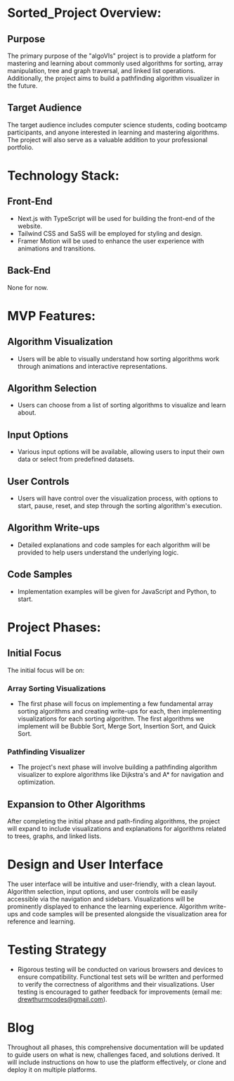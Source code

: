 # Sorted_Project Overview:

## Purpose

The primary purpose of the "algoVIs" project is to provide a platform for mastering and learning about commonly used algorithms for sorting, array manipulation, tree and graph traversal, and linked list operations. Additionally, the project aims to build a pathfinding algorithm visualizer in the future.

## Target Audience

The target audience includes computer science students, coding bootcamp participants, and anyone interested in learning and mastering algorithms. The project will also serve as a valuable addition to your professional portfolio.

# Technology Stack:

## Front-End

- Next.js with TypeScript will be used for building the front-end of the website.
- Tailwind CSS and SaSS will be employed for styling and design.
- Framer Motion will be used to enhance the user experience with animations and transitions.

## Back-End

None for now.

# MVP Features:

## Algorithm Visualization

- Users will be able to visually understand how sorting algorithms work through animations and interactive representations.

## Algorithm Selection

- Users can choose from a list of sorting algorithms to visualize and learn about.

## Input Options

- Various input options will be available, allowing users to input their own data or select from predefined datasets.

## User Controls

- Users will have control over the visualization process, with options to start, pause, reset, and step through the sorting algorithm's execution.

## Algorithm Write-ups

- Detailed explanations and code samples for each algorithm will be provided to help users understand the underlying logic.

## Code Samples

- Implementation examples will be given for JavaScript and Python, to start.

# Project Phases:

## Initial Focus

The initial focus will be on:

### Array Sorting Visualizations

- The first phase will focus on implementing a few fundamental array sorting algorithms and creating write-ups for each, then implementing visualizations for each sorting algorithm. The first algorithms we implement will be Bubble Sort, Merge Sort, Insertion Sort, and Quick Sort.

### Pathfinding Visualizer

- The project's next phase will involve building a pathfinding algorithm visualizer to explore algorithms like Dijkstra's and A\* for navigation and optimization.

## Expansion to Other Algorithms

After completing the initial phase and path-finding algorithms, the project will expand to include visualizations and explanations for algorithms related to trees, graphs, and linked lists.

# Design and User Interface

The user interface will be intuitive and user-friendly, with a clean layout. Algorithm selection, input options, and user controls will be easily accessible via the navigation and sidebars.
Visualizations will be prominently displayed to enhance the learning experience. Algorithm write-ups and code samples will be presented alongside the visualization area for reference and learning.

# Testing Strategy

- Rigorous testing will be conducted on various browsers and devices to ensure compatibility. Functional test sets will be written and performed to verify the correctness of algorithms and their visualizations. User testing is encouraged to gather feedback for improvements (email me: drewthurmcodes@gmail.com).

# Blog

Throughout all phases, this comprehensive documentation will be updated to guide users on what is new, challenges faced, and solutions derived. It will include instructions on how to use the platform effectively, or clone and deploy it on multiple platforms.
